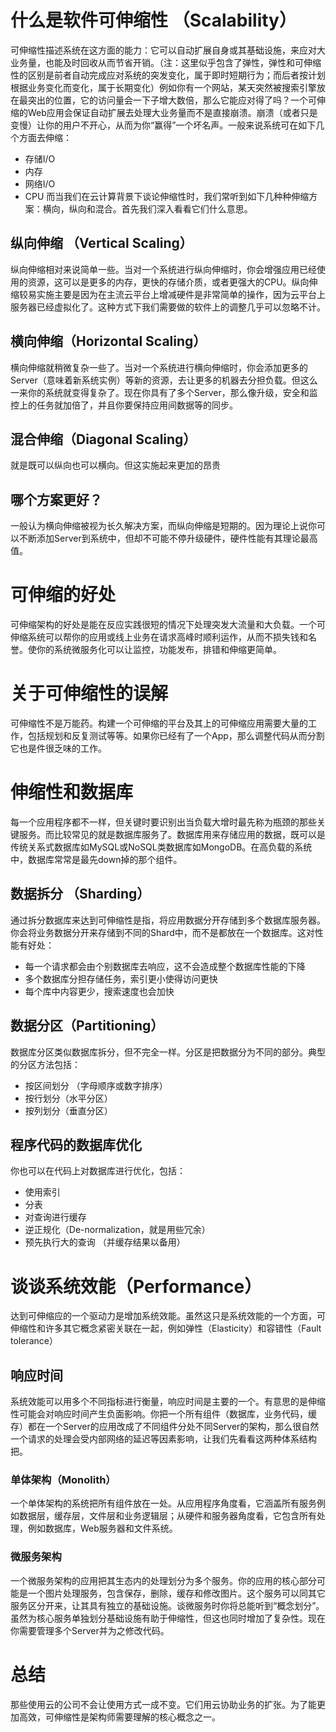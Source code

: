 # 什么是软件可伸缩性 （Scalability）  
可伸缩性描述系统在这方面的能力：它可以自动扩展自身或其基础设施，来应对大业务量，也能及时回收从而节省开销。（注：这里似乎包含了弹性，弹性和可伸缩性的区别是前者自动完成应对系统的突发变化，属于即时短期行为；而后者按计划根据业务变化而变化，属于长期变化）例如你有一个网站，某天突然被搜索引擎放在最突出的位置，它的访问量会一下子增大数倍，那么它能应对得了吗？一个可伸缩的Web应用会保证自动扩展去处理大业务量而不是直接崩溃。崩溃（或者只是变慢）让你的用户不开心，从而为你“赢得”一个坏名声。一般来说系统可在如下几个方面去伸缩：
- 存储I/O
- 内存
- 网络I/O
- CPU
而当我们在云计算背景下谈论伸缩性时，我们常听到如下几种种伸缩方案：横向，纵向和混合。首先我们深入看看它们什么意思。  

## 纵向伸缩 （Vertical Scaling）  
纵向伸缩相对来说简单一些。当对一个系统进行纵向伸缩时，你会增强应用已经使用的资源，这可以是更多的内存，更快的存储介质，或者更强大的CPU。纵向伸缩较易实施主要是因为在主流云平台上增减硬件是非常简单的操作，因为云平台上服务器已经虚拟化了。这种方式下我们需要做的软件上的调整几乎可以忽略不计。

## 横向伸缩（Horizontal Scaling）  
横向伸缩就稍微复杂一些了。当对一个系统进行横向伸缩时，你会添加更多的Server（意味着新系统实例）等新的资源，去让更多的机器去分担负载。但这么一来你的系统就变得复杂了。现在你具有了多个Server，那么像升级，安全和监控上的任务就加倍了，并且你要保持应用间数据等的同步。  

## 混合伸缩（Diagonal Scaling）  
就是既可以纵向也可以横向。但这实施起来更加的昂贵

## 哪个方案更好？  
一般认为横向伸缩被视为长久解决方案，而纵向伸缩是短期的。因为理论上说你可以不断添加Server到系统中，但却不可能不停升级硬件，硬件性能有其理论最高值。  

# 可伸缩的好处  
可伸缩架构的好处是能在反应实践很短的情况下处理突发大流量和大负载。一个可伸缩系统可以帮你的应用或线上业务在请求高峰时顺利运作，从而不损失钱和名誉。使你的系统微服务化可以让监控，功能发布，排错和伸缩更简单。

# 关于可伸缩性的误解  
可伸缩性不是万能药。构建一个可伸缩的平台及其上的可伸缩应用需要大量的工作，包括规划和反复测试等等。如果你已经有了一个App，那么调整代码从而分割它也是件很乏味的工作。  

# 伸缩性和数据库
每一个应用程序都不一样，但关键时要识别出当负载大增时最先称为瓶颈的那些关键服务。而比较常见的就是数据库服务了。数据库用来存储应用的数据，既可以是传统关系式数据库如MySQL或NoSQL类数据库如MongoDB。在高负载的系统中，数据库常常是最先down掉的那个组件。  

## 数据拆分 （Sharding）  
通过拆分数据库来达到可伸缩性是指，将应用数据分开存储到多个数据库服务器。你会将业务数据分开来存储到不同的Shard中，而不是都放在一个数据库。这对性能有好处：
- 每一个请求都会由个别数据库去响应，这不会造成整个数据库性能的下降  
- 多个数据库分担存储任务，索引更小使得访问更快
- 每个库中内容更少，搜索速度也会加快

## 数据分区（Partitioning）  
数据库分区类似数据库拆分，但不完全一样。分区是把数据分为不同的部分。典型的分区方法包括：  
- 按区间划分 （字母顺序或数字排序）  
- 按行划分（水平分区）  
- 按列划分（垂直分区）  

## 程序代码的数据库优化  
你也可以在代码上对数据库进行优化，包括：  
- 使用索引  
- 分表  
- 对查询进行缓存  
- 逆正规化（De-normalization，就是用些冗余）  
- 预先执行大的查询 （并缓存结果以备用）  

# 谈谈系统效能（Performance）  
达到可伸缩应的一个驱动力是增加系统效能。虽然这只是系统效能的一个方面，可伸缩性和许多其它概念紧密关联在一起，例如弹性（Elasticity）和容错性（Fault tolerance）  

## 响应时间  
系统效能可以用多个不同指标进行衡量，响应时间是主要的一个。有意思的是伸缩性可能会对响应时间产生负面影响。你把一个所有组件（数据库，业务代码，缓存）都在一个Server的应用改成了不同组件分处不同Server的架构，那么很自然一个请求的处理会受内部网络的延迟等因素影响，让我们先看看这两种体系结构把。

### 单体架构（Monolith）  
一个单体架构的系统把所有组件放在一处。从应用程序角度看，它涵盖所有服务例如数据层，缓存层，文件层和业务逻辑层；从硬件和服务器角度看，它包含所有处理，例如数据库，Web服务器和文件系统。  

### 微服务架构  
一个微服务架构的应用把其生态内的处理划分为多个服务。你的应用的核心部分可能是一个图片处理服务，包含保存，删除，缓存和修改图片。这个服务可以同其它服务区分开来，让其具有独立的基础设施。谈微服务时你将总能听到“概念划分”。虽然为核心服务单独划分基础设施有助于伸缩性，但这也同时增加了复杂性。现在你需要管理多个Server并为之修改代码。

# 总结  
那些使用云的公司不会让使用方式一成不变。它们用云协助业务的扩张。为了能更加高效，可伸缩性是架构师需要理解的核心概念之一。
